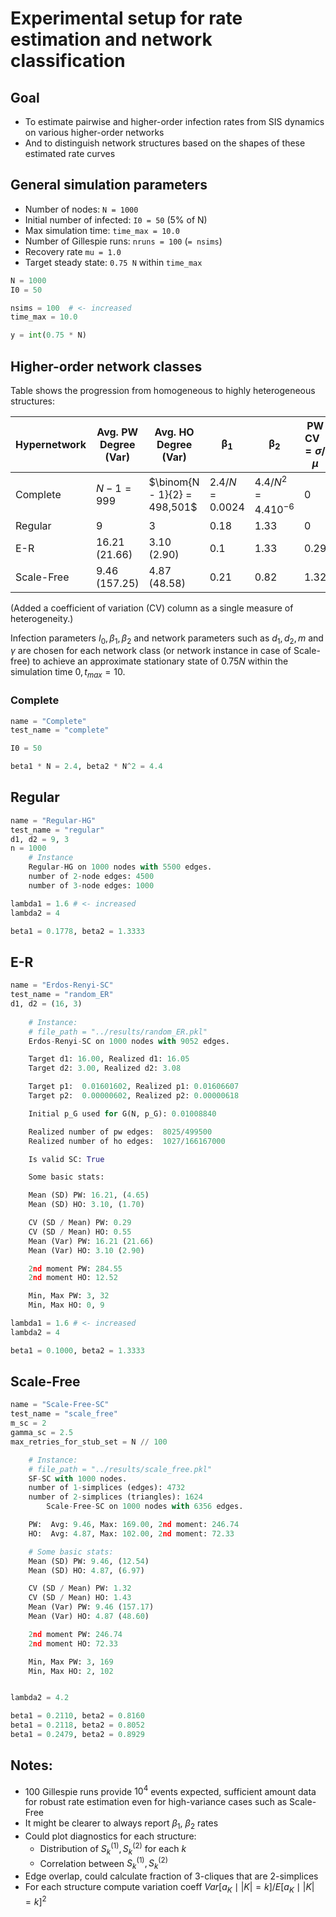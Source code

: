# Experimental setup for rate estimation and network classification

## Goal
- To estimate pairwise and higher-order infection rates from SIS dynamics on various higher-order networks 
- And to distinguish network structures based on the shapes of these estimated rate curves

## General simulation parameters
- Number of nodes: `N = 1000`
- Initial number of infected: `I0 = 50` (5% of N)
- Max simulation time: `time_max = 10.0`
- Number of Gillespie runs: `nruns = 100` (`= nsims`)
- Recovery rate `mu = 1.0`
- Target steady state: `0.75 N` within `time_max`

```python
N = 1000
I0 = 50

nsims = 100  # <- increased
time_max = 10.0

y = int(0.75 * N)
```

## Higher-order network classes
Table shows the progression from homogeneous to highly heterogeneous structures:

| Hypernetwork  | Avg. PW Degree (Var)    | Avg. HO Degree  (Var)        | $\boldsymbol{\beta_1}$ | $\boldsymbol{\beta_2}$    | PW CV $= \sigma / \mu$ | HO CV $= \sigma / \mu$ |
|---------------|-------------------------|------------------------------|------------------------|---------------------------|---------------------|---------------------------|
| Complete      | $N-1 = 999$             | $\binom{N - 1}{2} = 498,501$ | $2.4 / N = 0.0024$     | $4.4 / N^2 = 4.4 10^{-6}$ | 0                   | 0                         |
| Regular       | 9                       | 3                            | $0.18$                 | $1.33$                    | 0                   | 0                   |
| E-R           | $16.21 \, (21.66)$      | $3.10 \, (2.90)$             | $0.1$                  | $1.33$                    | 0.29                |  0.55               |
| Scale-Free    | $9.46 \, (157.25)$      | $4.87 \, (48.58)$            | $0.21$                 | $0.82$                    | 1.32                |  1.43               |

<!-- <d1> = x ; <d2> = y    <d1^2> = z ; <d2^2> = g -->
(Added a coefficient of variation (CV) column as a single measure of heterogeneity.)

Infection parameters $I_0, \beta_1, \beta_2$ and network parameters such as $d_1, d_2, m$ and $\gamma$ are chosen for each network class (or network instance in case of Scale-free) to achieve an approximate stationary state of $0.75 N$ within the simulation time $0, t_{max} = 10$.

### Complete
```python
name = "Complete"
test_name = "complete"

I0 = 50

beta1 * N = 2.4, beta2 * N^2 = 4.4
```


## Regular
```python
name = "Regular-HG"
test_name = "regular"
d1, d2 = 9, 3
n = 1000
    # Instance
	Regular-HG on 1000 nodes with 5500 edges.
    number of 2-node edges: 4500
    number of 3-node edges: 1000

lambda1 = 1.6 # <- increased
lambda2 = 4

beta1 = 0.1778, beta2 = 1.3333
```

## E-R
```python
name = "Erdos-Renyi-SC"
test_name = "random_ER"
d1, d2 = (16, 3)
    
    # Instance:
    # file_path = "../results/random_ER.pkl"
	Erdos-Renyi-SC on 1000 nodes with 9052 edges.

	Target d1: 16.00, Realized d1: 16.05
	Target d2: 3.00, Realized d2: 3.08

	Target p1:  0.01601602, Realized p1: 0.01606607
	Target p2:  0.00000602, Realized p2: 0.00000618

	Initial p_G used for G(N, p_G): 0.01008840

	Realized number of pw edges:  8025/499500
	Realized number of ho edges:  1027/166167000

	Is valid SC: True

    Some basic stats:

    Mean (SD) PW: 16.21, (4.65)
    Mean (SD) HO: 3.10, (1.70)

    CV (SD / Mean) PW: 0.29
    CV (SD / Mean) HO: 0.55
    Mean (Var) PW: 16.21 (21.66)
    Mean (Var) HO: 3.10 (2.90)

    2nd moment PW: 284.55
    2nd moment HO: 12.52

    Min, Max PW: 3, 32
    Min, Max HO: 0, 9

lambda1 = 1.6 # <- increased
lambda2 = 4

beta1 = 0.1000, beta2 = 1.3333
```


## Scale-Free
```python
name = "Scale-Free-SC"
test_name = "scale_free"
m_sc = 2
gamma_sc = 2.5
max_retries_for_stub_set = N // 100

    # Instance:
    # file_path = "../results/scale_free.pkl"
    SF-SC with 1000 nodes.
    number of 1-simplices (edges): 4732
    number of 2-simplices (triangles): 1624
        Scale-Free-SC on 1000 nodes with 6356 edges.

    PW:  Avg: 9.46, Max: 169.00, 2nd moment: 246.74
    HO:  Avg: 4.87, Max: 102.00, 2nd moment: 72.33

    # Some basic stats:
    Mean (SD) PW: 9.46, (12.54)
    Mean (SD) HO: 4.87, (6.97)

    CV (SD / Mean) PW: 1.32
    CV (SD / Mean) HO: 1.43
    Mean (Var) PW: 9.46 (157.17)
    Mean (Var) HO: 4.87 (48.60)

    2nd moment PW: 246.74
    2nd moment HO: 72.33

    Min, Max PW: 3, 169
    Min, Max HO: 2, 102


lambda2 = 4.2

beta1 = 0.2110, beta2 = 0.8160
beta1 = 0.2118, beta2 = 0.8052
beta1 = 0.2479, beta2 = 0.8929
```

## Notes: 
- 100 Gillespie runs provide $10^4$ events expected, sufficient amount data for robust rate estimation even for high-variance cases such as Scale-Free
- It might be clearer to always report $\beta_1$, $\beta_2$ rates
- Could plot diagnostics for each structure:
  * Distribution of $S_{k}^{(1)}, S_{k}^{(2)}$ for each $k$
  * Correlation between $S_{k}^{(1)}, S_{k}^{(2)}$
- Edge overlap, could calculate fraction of 3-cliques that are 2-simplices
- For each structure compute variation coeff $Var[a_K \mid |K| = k] / E[a_K \mid |K|=k]^2$